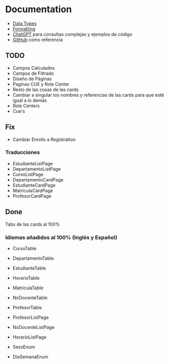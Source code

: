 # Documentation

- [Data Types](https://learn.microsoft.com/en-us/dynamics365/business-central/dev-itpro/developer/methods-auto/library)
- [Formatting](https://learn.microsoft.com/en-us/dynamics365/business-central/dev-itpro/developer/devenv-format-field-data)
- [ChatGPT](https://chat.openai.com/chat) para consultas complejas y ejemplos de código
- [GitHub](https://github.com/kratox281/ProyectoAcademia/tree/main/ProyectoAcademiaAL/.vscode) como referencia

## TODO

- Campos Calculados
- Campos de Filtrado
- Diseño de Páginas
- Paginas CUE y Role Center
- Resto de las cosas de las cards
- Cambiar a singular los nombres y referencias de las cards para que esté igual a lo demás
- Role Centers
- Cue's

## Fix

- Cambiar Enrolls a Registration

### Traducciones

- EstudianteListPage
- DepartamentoListPage
- CursoListPage
- DepartamentoCardPage
- EstudianteCardPage
- MatriculaCardPage
- ProfesorCardPage

## Done

Tabs de las cards al 100%

### Idiomas añadidos al 100% (Inglés y Español)

- CursoTable
- DepartamentoTable
- EstudianteTable
- HorarioTable
- MatriculaTable
- NoDocenteTable
- ProfesorTable

- ProfesorListPage
- NoDocenteListPage
- HorarioListPage

- SexoEnum
- DiaSemanaEnum
